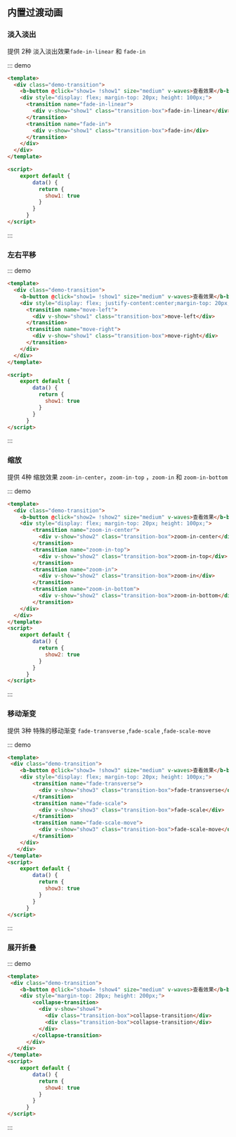## 内置过渡动画

<template>
    <div class="global-anchor">
      <b-anchor :scroll-offset="100">
        <b-anchor-link href="#dan-ru-dan-chu" title="淡入淡出"></b-anchor-link>
        <b-anchor-link href="#suo-fang" title="缩放"></b-anchor-link>
        <b-anchor-link href="#yi-dong-jian-bian" title="移动渐变"></b-anchor-link>
        <b-anchor-link href="#zhan-kai-zhe-die" title="展开折叠"></b-anchor-link>
      </b-anchor>
    </div>
</template>

### 淡入淡出

提供 2种 淡入淡出效果`fade-in-linear` 和 `fade-in`

::: demo 
```html
<template>
  <div class="demo-transition">
    <b-button @click="show1= !show1" size="medium" v-waves>查看效果</b-button>
    <div style="display: flex; margin-top: 20px; height: 100px;">
      <transition name="fade-in-linear">
        <div v-show="show1" class="transition-box">fade-in-linear</div>
      </transition>
      <transition name="fade-in">
        <div v-show="show1" class="transition-box">fade-in</div>
      </transition>
    </div>
  </div>
</template>

<script>
    export default {
        data() {
          return {
            show1: true
          }
        }
      }
</script>
```
:::


### 左右平移

::: demo 
```html
<template>
  <div class="demo-transition">
    <b-button @click="show1= !show1" size="medium" v-waves>查看效果</b-button>
    <div style="display: flex; justify-content:center;margin-top: 20px; height: 100px;">
      <transition name="move-left">
        <div v-show="show1" class="transition-box">move-left</div>
      </transition>
      <transition name="move-right">
        <div v-show="show1" class="transition-box">move-right</div>
      </transition>
    </div>
  </div>
</template>

<script>
    export default {
        data() {
          return {
            show1: true
          }
        }
      }
</script>
```
:::

### 缩放

提供 4种 缩放效果 `zoom-in-center`，`zoom-in-top` ，`zoom-in` 和 `zoom-in-bottom`

::: demo
```html
<template>
  <div class="demo-transition">
    <b-button @click="show2= !show2" size="medium" v-waves>查看效果</b-button>
    <div style="display: flex; margin-top: 20px; height: 100px;">
        <transition name="zoom-in-center">
          <div v-show="show2" class="transition-box">zoom-in-center</div>
        </transition>
        <transition name="zoom-in-top">
          <div v-show="show2" class="transition-box">zoom-in-top</div>
        </transition>
        <transition name="zoom-in">
          <div v-show="show2" class="transition-box">zoom-in</div>
        </transition>
        <transition name="zoom-in-bottom">
          <div v-show="show2" class="transition-box">zoom-in-bottom</div>
        </transition>
    </div>
  </div>
</template>
<script>
    export default {
        data() {
          return {
            show2: true
          }
        }
      }
</script>
```
:::

### 移动渐变

提供 3种 特殊的移动渐变 `fade-transverse` ,`fade-scale` ,`fade-scale-move`

::: demo 
```html
<template>
 <div class="demo-transition">
    <b-button @click="show3= !show3" size="medium" v-waves>查看效果</b-button>
    <div style="display: flex; margin-top: 20px; height: 100px;">
        <transition name="fade-transverse">
          <div v-show="show3" class="transition-box">fade-transverse</div>
        </transition>
        <transition name="fade-scale">
          <div v-show="show3" class="transition-box">fade-scale</div>
        </transition>
        <transition name="fade-scale-move">
          <div v-show="show3" class="transition-box">fade-scale-move</div>
        </transition>
    </div>
   </div>
</template>
<script>
    export default {
        data() {
          return {
            show3: true
          }
        }
      }
</script>
```
:::

### 展开折叠

::: demo
```html
<template>
 <div class="demo-transition">
    <b-button @click="show4= !show4" size="medium" v-waves>查看效果</b-button>
    <div style="margin-top: 20px; height: 200px;">
        <collapse-transition>
          <div v-show="show4">
            <div class="transition-box">collapse-transition</div>
            <div class="transition-box">collapse-transition</div>
          </div>
        </collapse-transition>
      </div>
   </div>
</template>
<script>
    export default {
        data() {
          return {
            show4: true
          }
        }
      }
</script>
```
:::

